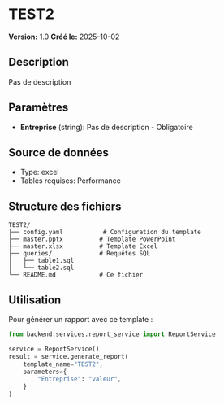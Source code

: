 # TEST2

**Version:** 1.0
**Créé le:** 2025-10-02

## Description

Pas de description

## Paramètres

- **Entreprise** (string): Pas de description - Obligatoire

## Source de données

- Type: excel
- Tables requises: Performance

## Structure des fichiers

```
TEST2/
├── config.yaml           # Configuration du template
├── master.pptx          # Template PowerPoint
├── master.xlsx          # Template Excel
├── queries/             # Requêtes SQL
│   ├── table1.sql
│   └── table2.sql
└── README.md            # Ce fichier
```

## Utilisation

Pour générer un rapport avec ce template :

```python
from backend.services.report_service import ReportService

service = ReportService()
result = service.generate_report(
    template_name="TEST2",
    parameters={
        "Entreprise": "valeur",
    }
)
```